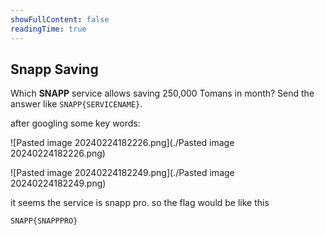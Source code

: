 ```yaml
---
showFullContent: false
readingTime: true
---
```


## Snapp Saving

Which **SNAPP** service allows saving 250,000 Tomans in month? Send the answer like `SNAPP{SERVICENAME}`.

after googling some key words:

![Pasted image 20240224182226.png](./Pasted image 20240224182226.png)


![Pasted image 20240224182249.png](./Pasted image 20240224182249.png)

it seems the service is snapp pro. so the flag would be like this

```
SNAPP{SNAPPPRO}
```